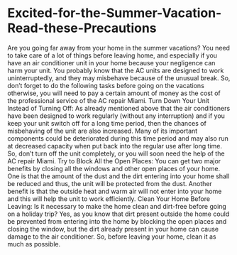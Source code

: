 # Excited-for-the-Summer-Vacation-Read-these-Precautions
Are you going far away from your home in the summer vacations? You need to take care of a lot of things before leaving home, and especially if you have an air conditioner unit in your home because your negligence can harm your unit. You probably know that the AC units are designed to work uninterruptedly, and they may misbehave because of the unusual break. So, don’t forget to do the following tasks before going on the vacations otherwise, you will need to pay a certain amount of money as the cost of the professional service of the AC repair Miami.  Turn Down Your Unit Instead of Turning Off: As already mentioned above that the air conditioners have been designed to work regularly (without any interruption) and if you keep your unit switch off for a long time period, then the chances of misbehaving of the unit are also increased. Many of its important components could be deteriorated during this time period and may also run at decreased capacity when put back into the regular use after long time. So, don’t turn off the unit completely, or you will soon need the help of the AC repair Miami.  Try to Block All the Open Places: You can get two major benefits by closing all the windows and other open places of your home. One is that the amount of the dust and the dirt entering into your home shall be reduced and thus, the unit will be protected from the dust. Another benefit is that the outside heat and warm air will not enter into your home and this will help the unit to work efficiently.  Clean Your Home Before Leaving: Is it necessary to make the home clean and dirt-free before going on a holiday trip? Yes, as you know that dirt present outside the home could be prevented from entering into the home by blocking the open places and closing the window, but the dirt already present in your home can cause damage to the air conditioner. So, before leaving your home, clean it as much as possible.
